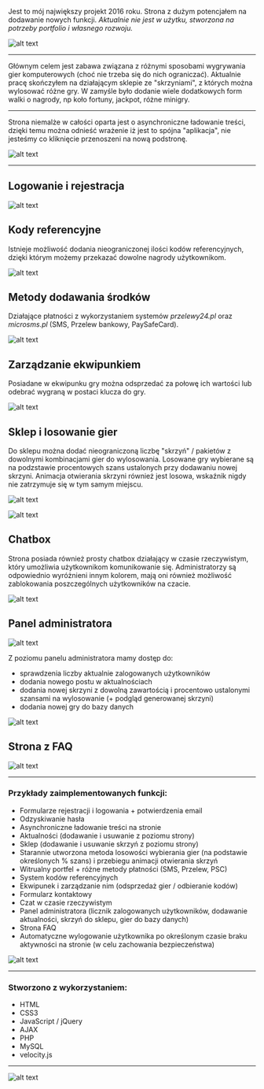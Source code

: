 Jest to mój największy projekt 2016 roku. Strona z dużym potencjałem na dodawanie nowych funkcji.
*Aktualnie nie jest w użytku, stworzona na potrzeby portfolio i własnego rozwoju.*

![alt text](http://i.imgur.com/MDoHyxm.gif "Strona główna")

---

Głównym celem jest zabawa związana z różnymi sposobami wygrywania gier komputerowych (choć nie trzeba się do nich ograniczać). Aktualnie pracę skończyłem na działającym sklepie ze "skrzyniami", z których można wylosować różne gry. W zamyśle było dodanie wiele dodatkowych form walki o nagrody, np koło fortuny, jackpot, różne minigry. 

---

Strona niemalże w całości oparta jest o asynchroniczne ładowanie treści, dzięki temu można odnieść wrażenie iż jest to spójna "aplikacja", nie jesteśmy co kliknięcie przenoszeni na nową podstronę.

![alt text](http://i.imgur.com/Vj9ci1R.gif "Ładowanie podstron z wykorzystaniem AJAX")

---

## Logowanie i rejestracja

![alt text](http://i.imgur.com/tcnyima.gif "Logowanie i rejestracja")

## Kody referencyjne

Istnieje możliwość dodania nieograniczonej ilości kodów referencyjnych, dzięki którym możemy przekazać dowolne nagrody użytkownikom.

![alt text](http://i.imgur.com/o14VrVe.gif "Kody referencyjne")

## Metody dodawania środków

Działające płatności z wykorzystaniem systemów *przelewy24.pl* oraz *microsms.pl* (SMS, Przelew bankowy, PaySafeCard). 

![alt text](http://i.imgur.com/ZXZkpxC.gif "Kody referencyjne")

## Zarządzanie ekwipunkiem

Posiadane w ekwipunku gry można odsprzedać za połowę ich wartości lub odebrać wygraną w postaci klucza do gry. 

![alt text](http://i.imgur.com/s9v6Xs8.gif "Zarządzanie ekwipunkiem")

## Sklep i losowanie gier

Do sklepu można dodać nieograniczoną liczbę "skrzyń" / pakietów z dowolnymi kombinacjami gier do wylosowania. 
Losowane gry wybierane są na podzstawie procentowych szans ustalonych przy dodawaniu nowej skrzyni. Animacja otwierania skrzyni również jest losowa, wskaźnik nigdy nie zatrzymuje się w tym samym miejscu.

![alt text](http://i.imgur.com/m4Dgkm0.gif "Sklep")

![alt text](http://i.imgur.com/cxFDp0A.gif "Losowanie")

## Chatbox

Strona posiada również prosty chatbox działający w czasie rzeczywistym, który umożliwia użytkownikom komunikowanie się. Administratorzy są odpowiednio wyróżnieni innym kolorem, mają oni również możliwość zablokowania poszczególnych użytkowników na czacie. 

![alt text](http://i.imgur.com/JJ1Zijt.gif "Chatbox")

## Panel administratora

![alt text](http://i.imgur.com/U07iy8R.gif "Panel admina")

Z poziomu panelu administratora mamy dostęp do: 
* sprawdzenia liczby aktualnie zalogowanych użytkowników
* dodania nowego postu w aktualnościach
* dodania nowej skrzyni z dowolną zawartością i procentowo ustalonymi szansami na wylosowanie (+ podgląd generowanej skrzyni)
* dodania nowej gry do bazy danych

![alt text](http://i.imgur.com/rvh2Y7O.gif "Dodawanie nowej skrzyni")

## Strona z FAQ

![alt text](http://i.imgur.com/7Y1dFID.gif "FAQ")

---

### Przykłady zaimplementowanych funkcji: 
* Formularze rejestracji i logowania + potwierdzenia email
* Odzyskiwanie hasła
* Asynchroniczne ładowanie treści na stronie
* Aktualności (dodawanie i usuwanie z poziomu strony)
* Sklep (dodawanie i usuwanie skrzyń z poziomu strony)
* Starannie utworzona metoda losowości wybierania gier (na podstawie określonych % szans) i przebiegu animacji otwierania skrzyń
* Witrualny portfel + różne metody płatności (SMS, Przelew, PSC)
* System kodów referencyjnych
* Ekwipunek i zarządzanie nim (odsprzedaż gier / odbieranie kodów)
* Formularz kontaktowy
* Czat w czasie rzeczywistym
* Panel administratora (licznik zalogowanych użytkowników, dodawanie aktualności, skrzyń do sklepu, gier do bazy danych)
* Strona FAQ
* Automatyczne wylogowanie użytkownika po określonym czasie braku aktywności na stronie (w celu zachowania bezpieczeństwa)

![alt text](http://i.imgur.com/atYM0gD.gif "Automatyczne wylogowanie")

---

### Stworzono z wykorzystaniem: 
* HTML
* CSS3
* JavaScript / jQuery
* AJAX
* PHP
* MySQL
* velocity.js

---

![alt text](http://i.imgur.com/iJd2pDZ.gif "Wylogowanie")
